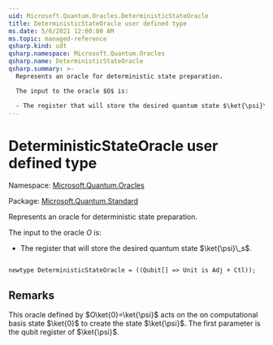 ```yaml
---
uid: Microsoft.Quantum.Oracles.DeterministicStateOracle
title: DeterministicStateOracle user defined type
ms.date: 5/6/2021 12:00:00 AM
ms.topic: managed-reference
qsharp.kind: udt
qsharp.namespace: Microsoft.Quantum.Oracles
qsharp.name: DeterministicStateOracle
qsharp.summary: >-
  Represents an oracle for deterministic state preparation.

  The input to the oracle $O$ is:

  - The register that will store the desired quantum state $\ket{\psi}\_s$.
---
```


# DeterministicStateOracle user defined type

Namespace: [Microsoft.Quantum.Oracles](xref:Microsoft.Quantum.Oracles)

Package: [Microsoft.Quantum.Standard](https://nuget.org/packages/Microsoft.Quantum.Standard)


Represents an oracle for deterministic state preparation.The input to the oracle $O$ is:- The register that will store the desired quantum state $\ket{\psi}\_s$.

```qsharp

newtype DeterministicStateOracle = ((Qubit[] => Unit is Adj + Ctl));
```



## Remarks

This oracle defined by $O\ket{0}=\ket{\psi}$ acts on the on computational basis state $\ket{0}$ to create the state $\ket{\psi}$.The first parameter is the qubit register of $\ket{\psi}$.